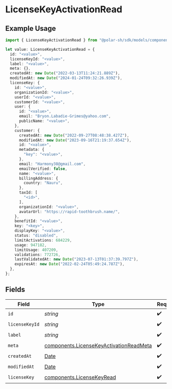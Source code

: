 # LicenseKeyActivationRead

## Example Usage

```typescript
import { LicenseKeyActivationRead } from "@polar-sh/sdk/models/components";

let value: LicenseKeyActivationRead = {
  id: "<value>",
  licenseKeyId: "<value>",
  label: "<value>",
  meta: {},
  createdAt: new Date("2022-03-13T11:24:21.889Z"),
  modifiedAt: new Date("2024-01-24T09:32:26.939Z"),
  licenseKey: {
    id: "<value>",
    organizationId: "<value>",
    userId: "<value>",
    customerId: "<value>",
    user: {
      id: "<value>",
      email: "Bryon.Labadie-Grimes@yahoo.com",
      publicName: "<value>",
    },
    customer: {
      createdAt: new Date("2022-09-27T08:48:38.427Z"),
      modifiedAt: new Date("2023-09-16T21:19:37.654Z"),
      id: "<value>",
      metadata: {
        "key": "<value>",
      },
      email: "Harmony38@gmail.com",
      emailVerified: false,
      name: "<value>",
      billingAddress: {
        country: "Nauru",
      },
      taxId: [
        "<id>",
      ],
      organizationId: "<value>",
      avatarUrl: "https://rapid-toothbrush.name/",
    },
    benefitId: "<value>",
    key: "<key>",
    displayKey: "<value>",
    status: "disabled",
    limitActivations: 684229,
    usage: 947182,
    limitUsage: 407209,
    validations: 772726,
    lastValidatedAt: new Date("2023-07-13T01:37:39.797Z"),
    expiresAt: new Date("2022-02-24T05:49:24.787Z"),
  },
};
```

## Fields

| Field                                                                                              | Type                                                                                               | Required                                                                                           | Description                                                                                        |
| -------------------------------------------------------------------------------------------------- | -------------------------------------------------------------------------------------------------- | -------------------------------------------------------------------------------------------------- | -------------------------------------------------------------------------------------------------- |
| `id`                                                                                               | *string*                                                                                           | :heavy_check_mark:                                                                                 | N/A                                                                                                |
| `licenseKeyId`                                                                                     | *string*                                                                                           | :heavy_check_mark:                                                                                 | N/A                                                                                                |
| `label`                                                                                            | *string*                                                                                           | :heavy_check_mark:                                                                                 | N/A                                                                                                |
| `meta`                                                                                             | [components.LicenseKeyActivationReadMeta](../../models/components/licensekeyactivationreadmeta.md) | :heavy_check_mark:                                                                                 | N/A                                                                                                |
| `createdAt`                                                                                        | [Date](https://developer.mozilla.org/en-US/docs/Web/JavaScript/Reference/Global_Objects/Date)      | :heavy_check_mark:                                                                                 | N/A                                                                                                |
| `modifiedAt`                                                                                       | [Date](https://developer.mozilla.org/en-US/docs/Web/JavaScript/Reference/Global_Objects/Date)      | :heavy_check_mark:                                                                                 | N/A                                                                                                |
| `licenseKey`                                                                                       | [components.LicenseKeyRead](../../models/components/licensekeyread.md)                             | :heavy_check_mark:                                                                                 | N/A                                                                                                |